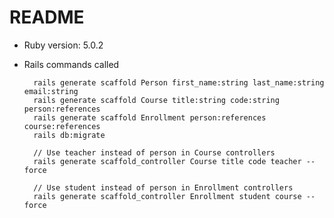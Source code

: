 # README

* Ruby version: 5.0.2

* Rails commands called

        rails generate scaffold Person first_name:string last_name:string email:string
        rails generate scaffold Course title:string code:string person:references
        rails generate scaffold Enrollment person:references course:references
        rails db:migrate

        // Use teacher instead of person in Course controllers
        rails generate scaffold_controller Course title code teacher --force

        // Use student instead of person in Enrollment controllers
        rails generate scaffold_controller Enrollment student course --force
